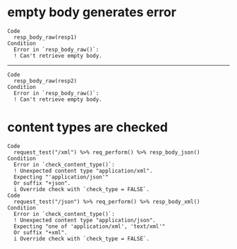 # empty body generates error

    Code
      resp_body_raw(resp1)
    Condition
      Error in `resp_body_raw()`:
      ! Can't retrieve empty body.

---

    Code
      resp_body_raw(resp2)
    Condition
      Error in `resp_body_raw()`:
      ! Can't retrieve empty body.

# content types are checked

    Code
      request_test("/xml") %>% req_perform() %>% resp_body_json()
    Condition
      Error in `check_content_type()`:
      ! Unexpected content type "application/xml".
      Expecting "'application/json'"
      Or suffix "+json".
      i Override check with `check_type = FALSE`.
    Code
      request_test("/json") %>% req_perform() %>% resp_body_xml()
    Condition
      Error in `check_content_type()`:
      ! Unexpected content type "application/json".
      Expecting "one of 'application/xml', 'text/xml'"
      Or suffix "+xml".
      i Override check with `check_type = FALSE`.

